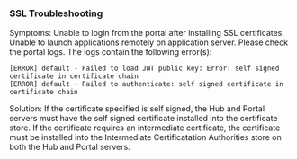 ### SSL Troubleshooting

Symptoms:
Unable to login from the portal after installing SSL certificates. Unable to launch applications remotely on application server. Please check the portal logs. The logs contain the following error(s):

```
[ERROR] default - Failed to load JWT public key: Error: self signed certificate in certificate chain
[ERROR] default - Failed to authenticate: self signed certificate in certificate chain
```

Solution:
If the certificate specified is self signed, the Hub and Portal servers must have the self signed certificate installed into the certificate store. If the certificate requires an intermediate certificate, the certificate must be installed into the Intermediate Certificatation Authorities store on both the Hub and Portal servers.
